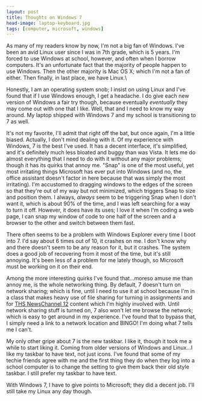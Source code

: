 ```yaml
---
layout: post
title: Thoughts on Windows 7
head-image: laptop-keyboard.jpg
tags: [computer, microsoft, windows]
---
```


As many of my readers know by now, I'm not a big fan of Windows. I've
been an avid Linux user since I was in 7th grade, which is 5 years. I'm
forced to use Windows at school, however, and often when I borrow
computers. It's an unfortunate fact that the majority of people happen
to use Windows. Then the other majority is Mac OS X; which I'm not a fan
of either. Then finally, in last place, we have Linux.\

Honestly, I am an operating system snob; I insist on using Linux and
I've found that if I use Windows enough, I get a headache. I do give
each new version of Windows a fair try though, because eventually
*eventually* they may come out with one that I like. Well, that and I
need to know my way around. My laptop shipped with Windows 7 and my
school is transitioning to 7 as well.

It's not my favorite, I'll admit that right off the bat, but once again,
I'm a little biased. Actually, I don't mind dealing with it. Of my
experience with Windows, 7 is the best I've used. It has a decent
interface, it's simplified, and it's definitely much less bloated and
buggy than was Vista. It lets me do almost everything that I need to do
with it without any major problems; though it has its quirks that annoy
me. "Snap" is one of the most useful, yet most irritating things
Microsoft has ever put into Windows (and no, the office assistant
doesn't factor in here because that was simply the most irritating). I'm
accustomed to dragging windows to the edges of the screen so that
they're out of my way but not minimized, which triggers Snap to size and
position them. I always, *always* seem to be triggering Snap when I
don't want it, which is about 90% of the time, and I was left searching
for a way to turn it off. However, it does have its uses; I love it when
I'm coding a web page, I can snap my window of code to one half of the
screen and a browser to the other and switch between them fast.

There often seems to be a problem with Windows Explorer every time I
boot into 7. I'd say about 6 times out of 10, it crashes on me. I don't
know why and there doesn't seem to be any reason for it, but it crashes.
The system does a good job of recovering from it most of the time, but
it's still annoying. It's been less of a problem for me lately though,
so Microsoft must be working on it on their end.

Among the more interesting quirks I've found that...moreso amuse me than
annoy me, is the whole networking thing. By default, 7 doesn't turn on
network sharing; which is fine, until I need to use it at school because
I'm in a class that makes heavy use of file sharing for turning in
assignments and for [THS NewsChannel 12](http://thsnewschannel12.org/)
content which I'm highly involved with. Until network sharing stuff is
turned on, 7 also won't let me browse the network; which is easy to get
around in my experience. I've found that to bypass that, I simply need a
link to a network location and BINGO! I'm doing what 7 tells me I can't.

My only other gripe about 7 is the new taskbar. I like it, though it
took me a while to start liking it. Coming from older versions of
Windows and Linux...I like my taskbar to have text, not just icons. I've
found that some of my techie friends agree with me and the first thing
they do when they log into a school computer is to change the setting to
give them back their old style taskbar. I still prefer my taskbar to
have text.

With Windows 7, I have to give points to Microsoft; they did a decent
job. I'll still take my Linux any day though.
